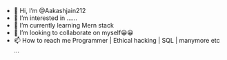 - 👋 Hi, I’m @Aakashjain212
- 👀 I’m interested in ......
- 🌱 I’m currently learning Mern stack 
- 💞️ I’m looking to collaborate on myself😀😀
- 📫 How to reach me 
Programmer | Ethical hacking | SQL | manymore etc ... 
<!---
instagram : Aakashjain166(127.0.0.1)   email : akkujain2003@gmail.com /  if u urgent then whatsapp +91 9993730130
Aakashjain212/Aakashjain212 is a ✨ special ✨ repository because its `README.md` (this file) appears on your GitHub profile.
You can click the Preview link to take a look at your changes.
--->
